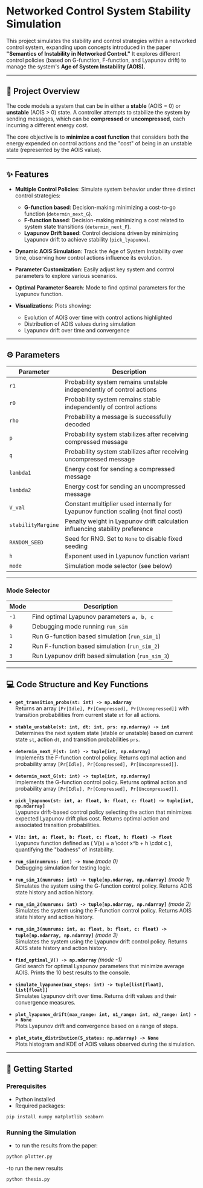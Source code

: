 # Networked Control System Stability Simulation

This project simulates the stability and control strategies within a networked control system, expanding upon concepts introduced in the paper **"Semantics of Instability in Networked Control."** It explores different control policies (based on G-function, F-function, and Lyapunov drift) to manage the system's **Age of System Instability (AOIS).**

---

## 📄 Project Overview

The code models a system that can be in either a **stable** (AOIS = 0) or **unstable** (AOIS > 0) state. A controller attempts to stabilize the system by sending messages, which can be **compressed** or **uncompressed**, each incurring a different energy cost.

The core objective is to **minimize a cost function** that considers both the energy expended on control actions and the "cost" of being in an unstable state (represented by the AOIS value).

---

## ✨ Features

- **Multiple Control Policies**: Simulate system behavior under three distinct control strategies:  
  - **G-function based**: Decision-making minimizing a cost-to-go function (`determin_next_G`).  
  - **F-function based**: Decision-making minimizing a cost related to system state transitions (`determin_next_F`).  
  - **Lyapunov Drift based**: Control decisions driven by minimizing Lyapunov drift to achieve stability (`pick_lyapunov`).  

- **Dynamic AOIS Simulation**: Track the Age of System Instability over time, observing how control actions influence its evolution.

- **Parameter Customization**: Easily adjust key system and control parameters to explore various scenarios.

- **Optimal Parameter Search**: Mode to find optimal parameters for the Lyapunov function.

- **Visualizations**: Plots showing:  
  - Evolution of AOIS over time with control actions highlighted  
  - Distribution of AOIS values during simulation  
  - Lyapunov drift over time and convergence

---

## ⚙️ Parameters

| Parameter         | Description                                                                                      |
|-------------------|--------------------------------------------------------------------------------------------------|
| `r1`              | Probability system remains unstable independently of control actions                             |
| `r0`              | Probability system remains stable independently of control actions                               |
| `rho`             | Probability a message is successfully decoded                                                    |
| `p`               | Probability system stabilizes after receiving compressed message                                 |
| `q`               | Probability system stabilizes after receiving uncompressed message                               |
| `lambda1`         | Energy cost for sending a compressed message                                                    |
| `lambda2`         | Energy cost for sending an uncompressed message                                                 |
| `V_val`           | Constant multiplier used internally for Lyapunov function scaling (not final cost)              |
| `stabilityMargine`| Penalty weight in Lyapunov drift calculation influencing stability preference                    |
| `RANDOM_SEED`     | Seed for RNG. Set to `None` to disable fixed seeding                                            |
| `h`               | Exponent used in Lyapunov function variant                                                     |
| `mode`            | Simulation mode selector (see below)                                                           |

---

### Mode Selector

| Mode | Description                                                  |
|-------|-------------------------------------------------------------|
| `-1`  | Find optimal Lyapunov parameters `a, b, c`                  |
| `0`   | Debugging mode running `run_sim`                            |
| `1`   | Run G-function based simulation (`run_sim_1`)                |
| `2`   | Run F-function based simulation (`run_sim_2`)                |
| `3`   | Run Lyapunov drift based simulation (`run_sim_3`)            |

---

## 💻 Code Structure and Key Functions

- **`get_transition_probs(st: int) -> np.ndarray`**  
  Returns an array `[Pr[Idle], Pr[Compressed], Pr[Uncompressed]]` with transition probabilities from current state `st` for all actions.

- **`stable_unstable(st: int, dt: int, prs: np.ndarray) -> int`**  
  Determines the next system state (stable or unstable) based on current state `st`, action `dt`, and transition probabilities `prs`.

- **`determin_next_F(st: int) -> tuple[int, np.ndarray]`**  
  Implements the F-function control policy. Returns optimal action and probability array `[Pr[Idle], Pr[Compressed], Pr[Uncompressed]]`.

- **`determin_next_G(st: int) -> tuple[int, np.ndarray]`**  
  Implements the G-function control policy. Returns optimal action and probability array `[Pr[Idle], Pr[Compressed], Pr[Uncompressed]]`.

- **`pick_lyapunov(st: int, a: float, b: float, c: float) -> tuple[int, np.ndarray]`**  
  Lyapunov drift-based control policy selecting the action that minimizes expected Lyapunov drift plus cost. Returns optimal action and associated transition probabilities.

- **`V(x: int, a: float, b: float, c: float, h: float) -> float`**  
  Lyapunov function defined as \( V(x) = a \cdot x^b + h \cdot c \), quantifying the "badness" of instability.

- **`run_sim(numruns: int) -> None`** *(mode 0)*  
  Debugging simulation for testing logic.

- **`run_sim_1(numruns: int) -> tuple[np.ndarray, np.ndarray]`** *(mode 1)*  
  Simulates the system using the G-function control policy. Returns AOIS state history and action history.

- **`run_sim_2(numruns: int) -> tuple[np.ndarray, np.ndarray]`** *(mode 2)*  
  Simulates the system using the F-function control policy. Returns AOIS state history and action history.

- **`run_sim_3(numruns: int, a: float, b: float, c: float) -> tuple[np.ndarray, np.ndarray]`** *(mode 3)*  
  Simulates the system using the Lyapunov drift control policy. Returns AOIS state history and action history.

- **`find_optimal_V() -> np.ndarray`** *(mode -1)*  
  Grid search for optimal Lyapunov parameters that minimize average AOIS. Prints the 10 best results to the console.

- **`simulate_lyapunov(max_steps: int) -> tuple[list[float], list[float]]`**  
  Simulates Lyapunov drift over time. Returns drift values and their convergence measures.

- **`plot_lyapunov_drift(max_range: int, n1_range: int, n2_range: int) -> None`**  
  Plots Lyapunov drift and convergence based on a range of steps.

- **`plot_state_distribution(S_states: np.ndarray) -> None`**  
  Plots histogram and KDE of AOIS values observed during the simulation.


---

## 🚀 Getting Started

### Prerequisites

- Python installed
- Required packages:

```bash
pip install numpy matplotlib seaborn
```

### Running the Simulation
- to run the results from the paper:
```bash
python plotter.py
```

-to run the new results
```bash
python thesis.py
```
